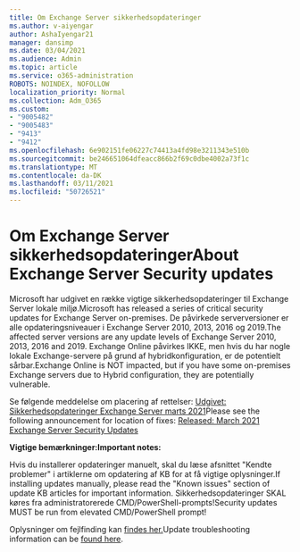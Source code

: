 ```yaml
---
title: Om Exchange Server sikkerhedsopdateringer
ms.author: v-aiyengar
author: AshaIyengar21
manager: dansimp
ms.date: 03/04/2021
ms.audience: Admin
ms.topic: article
ms.service: o365-administration
ROBOTS: NOINDEX, NOFOLLOW
localization_priority: Normal
ms.collection: Adm_O365
ms.custom:
- "9005482"
- "9005483"
- "9413"
- "9412"
ms.openlocfilehash: 6e902151fe06227c74413a4fd98e3211343e510b
ms.sourcegitcommit: be246651064dfeacc866b2f69c0dbe4002a73f1c
ms.translationtype: MT
ms.contentlocale: da-DK
ms.lasthandoff: 03/11/2021
ms.locfileid: "50726521"
---
```

# <a name="about-exchange-server-security-updates"></a><span data-ttu-id="799e8-102">Om Exchange Server sikkerhedsopdateringer</span><span class="sxs-lookup"><span data-stu-id="799e8-102">About Exchange Server Security updates</span></span>

<span data-ttu-id="799e8-103">Microsoft har udgivet en række vigtige sikkerhedsopdateringer til Exchange Server lokale miljø.</span><span class="sxs-lookup"><span data-stu-id="799e8-103">Microsoft has released a series of critical security updates for Exchange Server on-premises.</span></span> <span data-ttu-id="799e8-104">De påvirkede serverversioner er alle opdateringsniveauer i Exchange Server 2010, 2013, 2016 og 2019.</span><span class="sxs-lookup"><span data-stu-id="799e8-104">The affected server versions are any update levels of Exchange Server 2010, 2013, 2016 and 2019.</span></span> <span data-ttu-id="799e8-105">Exchange Online påvirkes IKKE, men hvis du har nogle lokale Exchange-servere på grund af hybridkonfiguration, er de potentielt sårbar.</span><span class="sxs-lookup"><span data-stu-id="799e8-105">Exchange Online is NOT impacted, but if you have some on-premises Exchange servers due to Hybrid configuration, they are potentially vulnerable.</span></span>

<span data-ttu-id="799e8-106">Se følgende meddelelse om placering af rettelser: [Udgivet: Sikkerhedsopdateringer Exchange Server marts 2021](https://techcommunity.microsoft.com/t5/exchange-team-blog/released-march-2021-exchange-server-security-updates/ba-p/2175901)</span><span class="sxs-lookup"><span data-stu-id="799e8-106">Please see the following announcement for location of fixes: [Released: March 2021 Exchange Server Security Updates](https://techcommunity.microsoft.com/t5/exchange-team-blog/released-march-2021-exchange-server-security-updates/ba-p/2175901)</span></span>

<span data-ttu-id="799e8-107">**Vigtige bemærkninger:**</span><span class="sxs-lookup"><span data-stu-id="799e8-107">**Important notes:**</span></span>

<span data-ttu-id="799e8-108">Hvis du installerer opdateringer manuelt, skal du læse afsnittet "Kendte problemer" i artiklerne om opdatering af KB for at få vigtige oplysninger.</span><span class="sxs-lookup"><span data-stu-id="799e8-108">If installing updates manually, please read the "Known issues" section of update KB articles for important information.</span></span> <span data-ttu-id="799e8-109">Sikkerhedsopdateringer SKAL køres fra administratorerede CMD/PowerShell-prompts!</span><span class="sxs-lookup"><span data-stu-id="799e8-109">Security updates MUST be run from elevated CMD/PowerShell prompt!</span></span>

<span data-ttu-id="799e8-110">Oplysninger om fejlfinding kan [findes her.](https://aka.ms/exupdatefaq)</span><span class="sxs-lookup"><span data-stu-id="799e8-110">Update troubleshooting information can be [found here](https://aka.ms/exupdatefaq).</span></span>
